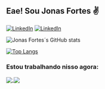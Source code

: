  ## Eae! Sou Jonas Fortes ✌️

<!-- badge do linkedIn -->
[![LinkedIn](https://img.shields.io/badge/LinkedIn-0077B5?style=for-the-badge&logo=linkedin&logoColor=white)](https://www.linkedin.com/in/jonas-fortes-2138731a3/)
[![LinkedIn](https://img.shields.io/badge/Gmail-D14836?style=for-the-badge&logo=gmail&logoColor=white)](mailto:jonascforte@alu.ufc.br)

![Jonas Fortes´s GitHub stats](https://github-readme-stats.vercel.app/api?username=jonasfortes12&show_icons=true&theme=radical)

<!-- ### Tecnologias que estou usando atualmente:
<div style ="display: inline_block"><br/>
    <img align="center" alt="img" src="https://img.shields.io/badge/C-00599C?style=for-the-badge&logo=c&logoColor=white"/>
    <img align="center" alt="img" src="https://img.shields.io/badge/Python-3776AB?style=for-the-badge&logo=python&logoColor=white"/>
</div> -->

[![Top Langs](https://github-readme-stats.vercel.app/api/top-langs/?username=jonasfortes12&layout=compact)](https://github.com/anuraghazra/github-readme-stats)

### Estou trabalhando nisso agora:

<a href="https://github.com/anuraghazra/github-readme-stats">
  <img align="center" src="https://github-readme-stats.vercel.app/api/pin/?username=jonasfortes12&repo=Sistema_Supervisorio" />
</a>
<a href="https://github.com/anuraghazra/convoychat">
  <img align="center" src="https://github-readme-stats.vercel.app/api/pin/?username=jonasfortes12&repo=Testador_de_Circuitos_Integrados" />
</a>